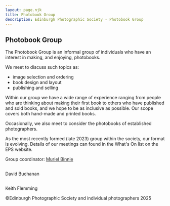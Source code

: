 ```yaml
---
layout: page.njk
title: Photobook Group
description: Edinburgh Photographic Society - Photobook Group
---
```


## Photobook Group

The Photobook Group is an informal group of individuals who have an interest in making, and enjoying, photobooks.

We meet to discuss such topics as:

- image selection and ordering
- book design and layout
- publishing and selling

Within our group we have a wide range of experience ranging from people who are thinking about making their first book to others who have published and sold books, and we hope to be as inclusive as possible. Our scope covers both hand-made and printed books.

Occasionally, we also meet to consider the photobooks of established photographers.

As the most recently formed (late 2023) group within the society, our format is evolving. Details of our meetings can found in the What's On list on the EPS website.

Group coordinator: [Muriel Binnie](mailto:photobooks@edinburghphotographicsociety.co.uk)

![hosta 210x210 Front Outer Cover-photobooks-v2](data:image/gif;base64,R0lGODlhAQABAAAAACH5BAEKAAEALAAAAAABAAEAAAICTAEAOw== "hosta 210×210 Front Outer Cover-photobooks-v2")

David Buchanan

![Keith Flemming-photobooks-v2](data:image/gif;base64,R0lGODlhAQABAAAAACH5BAEKAAEALAAAAAABAAEAAAICTAEAOw== "Keith Flemming-photobooks-v2")

Keith Flemming

<p class="text-sm mt-12">©Edinburgh Photographic Society and individual photographers 2025</p>
